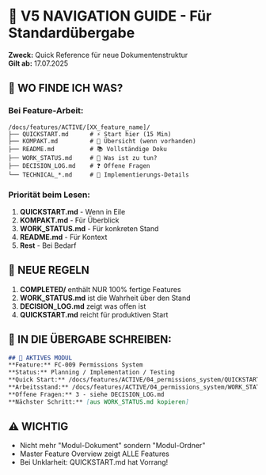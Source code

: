 # 🧭 V5 NAVIGATION GUIDE - Für Standardübergabe

**Zweck:** Quick Reference für neue Dokumentenstruktur  
**Gilt ab:** 17.07.2025  

## 📂 WO FINDE ICH WAS?

### Bei Feature-Arbeit:
```
/docs/features/ACTIVE/[XX_feature_name]/
├── QUICKSTART.md      # ⚡ Start hier (15 Min)
├── KOMPAKT.md         # 📄 Übersicht (wenn vorhanden)
├── README.md          # 📚 Vollständige Doku
├── WORK_STATUS.md     # 🚨 Was ist zu tun?
├── DECISION_LOG.md    # ❓ Offene Fragen
└── TECHNICAL_*.md     # 🔧 Implementierungs-Details
```

### Priorität beim Lesen:
1. **QUICKSTART.md** - Wenn in Eile
2. **KOMPAKT.md** - Für Überblick
3. **WORK_STATUS.md** - Für konkreten Stand
4. **README.md** - Für Kontext
5. **Rest** - Bei Bedarf

## 🎯 NEUE REGELN

1. **COMPLETED/** enthält NUR 100% fertige Features
2. **WORK_STATUS.md** ist die Wahrheit über den Stand
3. **DECISION_LOG.md** zeigt was offen ist
4. **QUICKSTART.md** reicht für produktiven Start

## 🔄 IN DIE ÜBERGABE SCHREIBEN:

```markdown
## 📂 AKTIVES MODUL
**Feature:** FC-009 Permissions System
**Status:** Planning / Implementation / Testing
**Quick Start:** /docs/features/ACTIVE/04_permissions_system/QUICKSTART.md ⚡
**Arbeitsstand:** /docs/features/ACTIVE/04_permissions_system/WORK_STATUS.md
**Offene Fragen:** 3 - siehe DECISION_LOG.md
**Nächster Schritt:** [aus WORK_STATUS.md kopieren]
```

## ⚠️ WICHTIG

- Nicht mehr "Modul-Dokument" sondern "Modul-Ordner"
- Master Feature Overview zeigt ALLE Features
- Bei Unklarheit: QUICKSTART.md hat Vorrang!